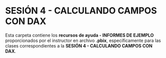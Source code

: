 # SESIÓN 4 - CALCULANDO CAMPOS CON DAX

Esta carpeta contiene los **recursos de ayuda - INFORMES DE EJEMPLO** proporcionados por el instructor en archivo **.pbix**, específicamente para las clases correspondientes a la **SESIÓN 4 - CALCULANDO CAMPOS CON DAX**.